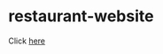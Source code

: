 # restaurant-website
Click [here](http://127.0.0.1:5500/Design-responsive-Food-website-main/index.html#)
